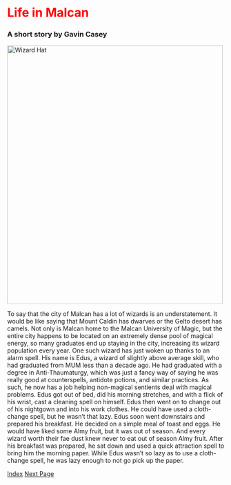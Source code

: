 <!DOCTYPE html>
<html>
<head>
  <title>Life in Malcan</title>
<style>
  h1 {color:red;}
</style>
</head>
<body>
<h1>Life in Malcan</h1>

<h3>A short story by Gavin Casey</h3>

<img src="https://thumbs.dreamstime.com/b/blue-wizard-hat-vector-illustration-59639148.jpg" alt="Wizard Hat" width="500" height="600">

<p>To say that the city of Malcan has a lot of wizards is an understatement. It would be like saying that Mount Caldin has dwarves or the Gelto desert has camels. Not only is Malcan home to the Malcan University of Magic, but the entire city happens to be located on an extremely dense pool of magical energy, so many graduates end up staying in the city, increasing its wizard population every year. 
One such wizard has just woken up thanks to an alarm spell. His name is Edus, a wizard of slightly above average skill, who had graduated from MUM less than a decade ago. He had graduated with a degree in Anti-Thaumaturgy, which was just a fancy way of saying he was really good at counterspells, antidote potions, and similar practices. As such, he now has a job helping non-magical sentients deal with magical problems. Edus got out of bed, did his morning stretches, and with a flick of his wrist, cast a cleaning spell on himself. Edus then went on to change out of his nightgown and into his work clothes. He could have used a cloth-change spell, but he wasn’t that lazy. Edus soon went downstairs and prepared his breakfast. He decided on a simple meal of toast and eggs. He would have liked some Almy fruit, but it was out of season. And every wizard worth their fae dust knew never to eat out of season Almy fruit. After his breakfast was prepared, he sat down and used a quick attraction spell to bring him the morning paper. While Edus wasn’t so lazy as to use a cloth-change spell, he was lazy enough to not go pick up the paper.</p> 

<a href="https://gavin-casey.github.io/index.html/">Index</a>
<a href="https://gavin-casey.github.io/caseyg3pages2/">Next Page</a>
</body>

</html>
